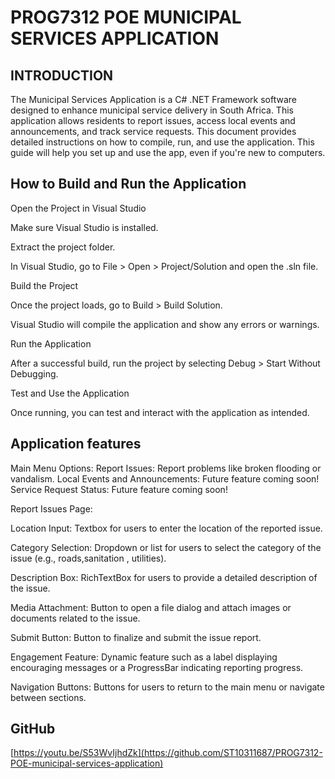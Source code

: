 # PROG7312 POE MUNICIPAL SERVICES APPLICATION

## INTRODUCTION
The Municipal Services Application is a C# .NET Framework software designed to enhance municipal service delivery in South Africa. This application allows residents to report issues, access local events and announcements, and track service requests. This document provides detailed instructions on how to compile, run, and use the application. This guide will help you set up and use the app, even if you're new to computers.

## How to Build and Run the Application

Open the Project in Visual Studio

Make sure Visual Studio is installed.

Extract the project folder.

In Visual Studio, go to File > Open > Project/Solution and open the .sln file.

Build the Project

Once the project loads, go to Build > Build Solution.

Visual Studio will compile the application and show any errors or warnings.

Run the Application

After a successful build, run the project by selecting Debug > Start Without Debugging.

Test and Use the Application

Once running, you can test and interact with the application as intended.

## Application features

Main Menu Options:
Report Issues: Report problems like broken flooding or vandalism.
Local Events and Announcements: Future feature coming soon!
Service Request Status: Future feature coming soon!

Report Issues Page:

Location Input: Textbox for users to enter the location of the reported issue.

Category Selection: Dropdown or list for users to select the category of the issue (e.g., roads,sanitation , utilities).

Description Box: RichTextBox for users to provide a detailed description of the issue.

Media Attachment: Button to open a file dialog and attach images or documents related to the issue.

Submit Button: Button to finalize and submit the issue report.

Engagement Feature: Dynamic feature such as a label displaying encouraging messages or a ProgressBar indicating reporting progress.

Navigation Buttons: Buttons for users to return to the main menu or navigate between sections.

## GitHub
[https://youtu.be/S53WvIjhdZk](https://github.com/ST10311687/PROG7312-POE-municipal-services-application)
